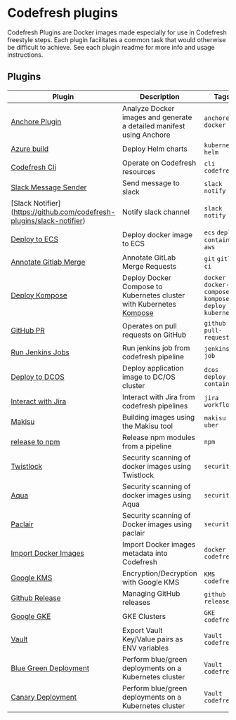 # Codefresh plugins 

Codefresh Plugins are Docker images made especially for use in Codefresh freestyle steps. Each plugin facilitates a common task that would otherwise be difficult to achieve.
See each plugin readme for more info and usage instructions.

## Plugins

| Plugin|  Description| Tags|
| --- | --- |  --- |
| [Anchore Plugin](https://github.com/codefresh-plugins/anchore-plugin) | Analyze Docker images and generate a detailed manifest using Anchore| `anchore` `docker`|
| [Azure build](https://github.com/codefresh-plugins/azure-build-plugin) | Deploy Helm charts | `kubernetes` `helm`|
| [Codefresh Cli](https://github.com/codefresh-plugins/codefresh-cli) | Operate on Codefresh resources | `cli` `codefresh`|
| [Slack Message Sender](https://github.com/codefresh-plugins/slack-message-sender)| Send message to slack| `slack` `notify`|
| [Slack Notifier] (https://github.com/codefresh-plugins/slack-notifier)| Notify slack channel| `slack` `notify`|
| [Deploy to ECS](https://github.com/codefresh-plugins/ecs-deploy)| Deploy docker image to ECS| `ecs` `deploy` `containers` `aws`                         |
| [Annotate Gitlab Merge](https://github.com/codefresh-plugins/cf-gitlab-mr-annotate) | Annotate GitLab Merge Requests | `git` `gitlab` `ci`   |
| [Deploy Kompose](https://github.com/codefresh-plugins/cf-kompose-plugin)| Deploy Docker Compose to Kubernetes cluster with Kubernetes [Kompose](http://kompose.io) | `docker` `docker-compose` `kompose` `deploy` `kubernetes` |
| [GitHub PR](https://github.com/codefresh-plugins/github-pr)| Operates on pull requests on GitHub | `github` `pull-request` |
| [Run Jenkins Jobs](https://github.com/codefresh-plugins/cf-run-jenkins-jobs)| Run jenkins job from codefresh pipeline| `jenkins` `job`|
| [Deploy to DCOS](https://github.com/codefresh-plugins/cf-deploy-dcos) | Deploy application image to DC/OS cluster | `dcos` `deploy` `containers` |
| [Interact with Jira](https://github.com/codefresh-plugins/jira-cli-docker) | Interact with Jira from codefresh pipelines| `jira` `workflow`|
| [Makisu](https://github.com/codefresh-plugins/cfstep-makisu) | Building images using the Makisu tool | `makisu` `uber`|
| [release to npm](https://github.com/codefresh-plugins/npm-publish) | Release npm modules from a pipeline | `npm` |
| [Twistlock](https://github.com/codefresh-plugins/cfstep-twistlock) | Security scanning of docker images using Twistlock | `security` |
| [Aqua](https://github.com/codefresh-plugins/cfstep-aqua) | Security scanning of docker images using Aqua | `security` |
| [Paclair](https://github.com/codefresh-plugins/cfstep-paclair) |  Security scanning of Docker images using paclair | `security` |
| [Import Docker Images](https://github.com/codefresh-plugins/import-docker-images) | Import Docker images metadata into Codefresh| `docker` `codefresh`|
| [Google KMS](https://github.com/codefresh-plugins/google-kms) | Encryption/Decryption with Google KMS| `KMS` `codefresh`|
| [Github Release](https://github.com/codefresh-plugins/cfstep-github-release) | Managing GitHub releases | `github` `release`|
| [Google GKE](https://github.com/codefresh-plugins/plugin-gke) | GKE Clusters | `GKE` `codefresh`|
| [Vault](https://github.com/codefresh-plugins/cf-vault-plugin) | Export Vault Key/Value pairs as ENV variables | `Vault` `codefresh`|
| [Blue Green Deployment](https://github.com/codefresh-plugins/k8s-blue-green-deployment) | Perform blue/green deployments on a Kubernetes cluster| `Vault` `codefresh`|
| [Canary Deployment](https://github.com/codefresh-plugins/k8s-canary-deployment) | Perform blue/green deployments on a Kubernetes cluster| `Vault` `codefresh`|

